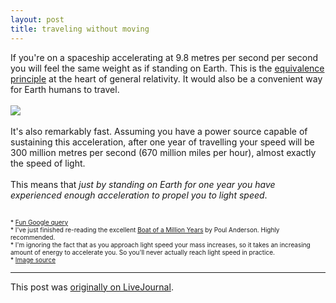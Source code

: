 ```yaml
---
layout: post
title: traveling without moving
---
```


<div class="entry-item s2-entrytext">If you're on a spaceship accelerating at 9.8 metres per second per second you will feel the same weight as if standing on Earth. This is the <a href="https://secure.wikimedia.org/wikipedia/en/wiki/Equivalence_principle" rel="nofollow">equivalence principle</a> at the heart of general relativity. It would also be a convenient way for Earth humans to travel.<br/><br/><img src="http://upload.wikimedia.org/wikipedia/commons/thumb/1/11/Elevator_gravity.svg/200px-Elevator_gravity.svg.png"/><br/><br/>It's also remarkably fast. Assuming you have a power source capable of sustaining this acceleration, after one year of travelling your speed will be 300 million metres per second (670 million miles per hour), almost exactly the speed of light.<br/><br/>This means that <i>just by standing on Earth for one year you have experienced enough acceleration to propel you to light speed</i>.<br/><br/><font size="-3"><br/>* <a href="http://www.google.com/search?q=earth+gravity+times+one+year+divided+by+the+speed+of+light" rel="nofollow">Fun Google query</a><br/>* I've just finished re-reading the excellent <a href="https://secure.wikimedia.org/wikipedia/en/wiki/The_Boat_of_a_Million_Years" rel="nofollow">Boat of a Million Years</a> by Poul Anderson. Highly recommended.<br/>* I'm ignoring the fact that as you approach light speed your mass increases, so it takes an increasing amount of energy to accelerate you. So you'll never actually reach light speed in practice.<br/>* <a href="https://secure.wikimedia.org/wikipedia/en/wiki/File:Elevator_gravity.svg" rel="nofollow"> Image source</a><br/></font></div><p><hr></p><p>This post was <a href="http://ferkeltongs.livejournal.com/32786.html">originally on LiveJournal</a>.</p>